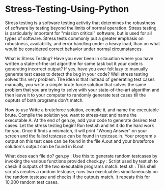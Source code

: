 # Stress-Testing-Using-Python

Stress testing is a software testing activity that determines the robustness of software by testing beyond the limits of normal operation. Stress testing is particularly important for "mission critical" software, but is used for all types of software. Stress tests commonly put a greater emphasis on robustness, availability, and error handling under a heavy load, than on what would be considered correct behavior under normal circumstances.

What is Stress Testing?
Have you ever been in sitauation where you have written a state-of-the-art algorithm for some task but it your code is generating incorrect output? If yes, have you ever felt lazy to manually generate test cases to detect the bug in your code? Well stress testing solves this very problem. The idea is that instead of generating test cases manually, you write a simple brute force solution that solves the same problem that you are trying to solve with your state-of-the-art algorithm and then leave it to your computer to randomly generate test cases till the ouptuts of both programs don't match.

How to use
Write a bruteforce solution, compile it, and name the executable brute.
Compile the solution you want to stress-test and name the executable A.
At the end of gen.py, add your code to generate desired test cases.
Let the stress testing begin! Run test.sh and let it do the hard work for you. Once it finds a mismatch, it will print "Wrong Answer" on your screen and the failed testcase can be found in testcase.in. Your program's output on this test case can be found in the file A.out and your bruteforce solution's output can be found in B.out

What does each file do?
gen.py : Use this to generate random testcases by invoking the various functions provided
check.py : Script used by test.sh to check if outputs of the two executable programs match.
test.sh : This shell scripts creates a random testcase, runs two exectuables simultaneously on the random testcase and checks if the outputs match. It repeats this for 10,000 random test cases.


